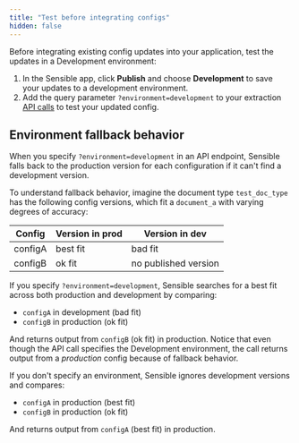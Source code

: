 ```yaml
---
title: "Test before integrating configs"
hidden: false
---
```


Before integrating existing config updates into your application, test the updates in a Development environment:

1. In the Sensible app, click **Publish** and choose **Development** to save your updates to a development environment.
2. Add the query parameter `?environment=development` to your extraction [API calls](https://docs.sensible.so/reference) to test your updated config.

Environment fallback behavior
----

When you  specify `?environment=development` in an API endpoint, Sensible falls back to the production version for each configuration if it can't find a development version.

To understand fallback behavior, imagine the document type `test_doc_type` has the following config versions, which fit a `document_a` with varying degrees of accuracy:

| Config  | Version in prod | Version in dev       |
| ------- | --------------- | -------------------- |
| configA | best fit        | bad fit              |
| configB | ok fit          | no published version |

If you specify `?environment=development`, Sensible searches for a best fit across both production and development by comparing:

 -  `configA` in development (bad fit)
 -   `configB` in production (ok fit)

And returns output from  `configB`  (ok fit) in production.  Notice that even though the API call specifies  the Development environment, the call returns output from a *production* config because of fallback behavior.

If you don't specify an environment, Sensible ignores development versions and compares:

- `configA` in production (best fit)
- `configB` in production (ok fit)

And returns output from `configA` (best fit) in production.

